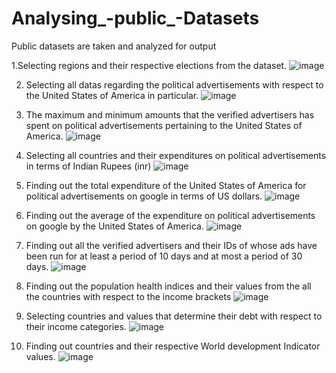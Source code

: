 # Analysing_-public_-Datasets
Public datasets are taken and analyzed for output

1.Selecting regions and their respective elections from the dataset.
![image](https://user-images.githubusercontent.com/100477751/156878269-60e0bb20-64a8-4f79-8031-241a272e2709.png)


2.	Selecting all datas regarding the political advertisements with respect to the United States of America in particular.
![image](https://user-images.githubusercontent.com/100477751/156878359-00662da9-ce50-420b-b379-6257ce63bf3d.png)


3.	The maximum and minimum amounts that the verified advertisers has spent on political advertisements pertaining to the United States of America.
![image](https://user-images.githubusercontent.com/100477751/156876970-c016e016-2bfe-4af7-97e6-9b7cae86ffa5.png)

4)	Selecting all countries and their expenditures on political advertisements in terms of Indian Rupees (inr)
![image](https://user-images.githubusercontent.com/100477751/156877052-659dfe5e-a0aa-4368-87db-8769ecfee36e.png)

5)	Finding out the total expenditure of the United States of America for political advertisements on google in terms of US dollars.
![image](https://user-images.githubusercontent.com/100477751/156877091-ebc19551-f3ac-4140-96a1-30268fe1fd44.png)


6)	Finding out the average of the expenditure on political advertisements on google by the United States of America.
![image](https://user-images.githubusercontent.com/100477751/156877130-f801b8d7-a9a1-4bc3-9fbb-11a96b2e26ec.png)


7)	Finding out all the verified advertisers and their IDs of whose ads have been run for at least a period of 10 days and at most a period of 30 days.
![image](https://user-images.githubusercontent.com/100477751/156877179-c3c509cb-c8e7-446e-98bd-7ce589eaf119.png)


8)	Finding out the population health indices and their values from the all the countries with respect to the income brackets 
![image](https://user-images.githubusercontent.com/100477751/156877227-8d0341db-2ac0-4032-8563-95ca847acbbf.png)


9)	Selecting countries and values that determine their debt with respect to their income categories.
![image](https://user-images.githubusercontent.com/100477751/156877268-2a2a84bd-f0d6-475f-868a-1bdf1bdd7c86.png)


10)	Finding out countries and their respective World development Indicator values.
![image](https://user-images.githubusercontent.com/100477751/156877318-b660c930-c2fc-4d9c-be53-43e17a59c245.png)








